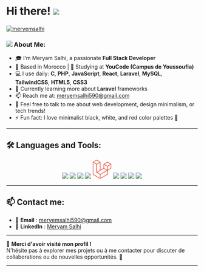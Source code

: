 # Hi there! <img src="https://github.com/TheDudeThatCode/TheDudeThatCode/blob/master/Assets/Hi.gif" width="35" />

<a href="https://www.linkedin.com/in/meryem-salhi-73251b33a/" target="blank"><img align="center" src="https://cdn.jsdelivr.net/npm/simple-icons@3.0.1/icons/linkedin.svg" alt="meryemsalhi" height="30" width="30" /></a>

### <img src="https://github.com/TheDudeThatCode/TheDudeThatCode/blob/master/Assets/Developer.gif" width="45" /> About Me:
- 🎓 I’m Meryam Salhi, a passionate **Full Stack Developer**
- 📍 Based in Morocco | 🎒 Studying at **YouCode (Campus de Youssoufia)**
- 💻 I use daily: **C**, **PHP**, **JavaScript**, **React**, **Laravel**, **MySQL**, **TailwindCSS**, **HTML5**, **CSS3**
- 🌱 Currently learning more about **Laravel** frameworks
- 📫 Reach me at: [meryemsalhi590@gmail.com](mailto:meryemsalhi590@gmail.com)
- 💬 Feel free to talk to me about web development, design minimalism, or tech trends!
- ⚡ Fun fact: I love minimalist black, white, and red color palettes 🎨

---

## 🛠️ Languages and Tools:

<p align="center">
    <img src="https://cdn.jsdelivr.net/gh/devicons/devicon/icons/c/c-original.svg" width="50px" />
    <img src="https://cdn.jsdelivr.net/gh/devicons/devicon/icons/javascript/javascript-original.svg" width="50px" />
    <img src="https://cdn.jsdelivr.net/gh/devicons/devicon/icons/php/php-original.svg" width="50px" />
    <img src="https://cdn.jsdelivr.net/gh/devicons/devicon/icons/react/react-original.svg" width="50px" />
    <img src="https://raw.githubusercontent.com/devicons/devicon/master/icons/laravel/laravel-original.svg" width="50px" />
    <img src="https://cdn.jsdelivr.net/gh/devicons/devicon/icons/mysql/mysql-original.svg" width="50px" />
    <img src="https://cdn.jsdelivr.net/gh/devicons/devicon/icons/tailwindcss/tailwindcss-original.svg" width="50px" />
    <img src="https://cdn.jsdelivr.net/gh/devicons/devicon/icons/html5/html5-original.svg" width="50px" />
    <img src="https://cdn.jsdelivr.net/gh/devicons/devicon/icons/css3/css3-original.svg" width="50px" />
</p>

---

## 📫 Contact me:

- 📧 **Email** : [meryemsalhi590@gmail.com](mailto:meryemsalhi590@gmail.com)  
- 💼 **LinkedIn** : [Meryam Salhi](https://www.linkedin.com/in/meryem-salhi-73251b33a/)

---

🎉 **Merci d'avoir visité mon profil !**  
N'hésite pas à explorer mes projets ou à me contacter pour discuter de collaborations ou de nouvelles opportunités. 🚀

---
